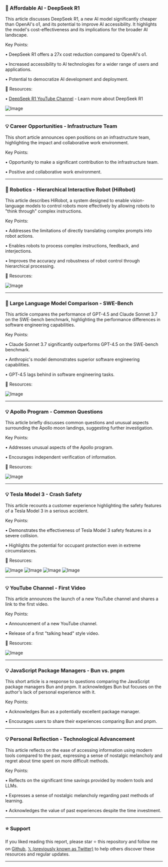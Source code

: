 ### 🤖 Affordable AI - DeepSeek R1

This article discusses DeepSeek R1, a new AI model significantly cheaper than OpenAI's o1, and its potential to improve AI accessibility.  It highlights the model's cost-effectiveness and its implications for the broader AI landscape.

Key Points:

• DeepSeek R1 offers a 27x cost reduction compared to OpenAI's o1.

• Increased accessibility to AI technologies for a wider range of users and applications.

• Potential to democratize AI development and deployment.


🔗 Resources:

• [DeepSeek R1 YouTube Channel](https://youtube.com/@cmd_labs) - Learn more about DeepSeek R1

![Image](https://pbs.twimg.com/ext_tw_video_thumb/1895184464034111488/pu/img/r7TcrcLV4ETmjhl0.jpg)


---

### 💡 Career Opportunities - Infrastructure Team

This short article announces open positions on an infrastructure team, highlighting the impact and collaborative work environment.

Key Points:

• Opportunity to make a significant contribution to the infrastructure team.

• Positive and collaborative work environment.


---

### 🤖 Robotics - Hierarchical Interactive Robot (HiRobot)

This article describes HiRobot, a system designed to enable vision-language models to control robots more effectively by allowing robots to "think through" complex instructions.

Key Points:

• Addresses the limitations of directly translating complex prompts into robot actions.

• Enables robots to process complex instructions, feedback, and interjections.

• Improves the accuracy and robustness of robot control through hierarchical processing.


🔗 Resources:

![Image](https://pbs.twimg.com/ext_tw_video_thumb/1894821336725495811/pu/img/3bOzveDPCXLJdbRt.jpg)


---

### 🤖 Large Language Model Comparison - SWE-Bench

This article compares the performance of GPT-4.5 and Claude Sonnet 3.7 on the SWE-bench benchmark, highlighting the performance differences in software engineering capabilities.

Key Points:

• Claude Sonnet 3.7 significantly outperforms GPT-4.5 on the SWE-bench benchmark.

• Anthropic's model demonstrates superior software engineering capabilities.

• GPT-4.5 lags behind in software engineering tasks.


🔗 Resources:

![Image](https://pbs.twimg.com/media/Gk0K05BWEAAfg70?format=jpg&name=small)


---

### 💡 Apollo Program - Common Questions

This article briefly discusses common questions and unusual aspects surrounding the Apollo moon landings, suggesting further investigation.

Key Points:

•  Addresses unusual aspects of the Apollo program.

•  Encourages independent verification of information.


🔗 Resources:

![Image](https://pbs.twimg.com/amplify_video_thumb/1895145654843850752/img/fJXG2RXSaTtLAV24.jpg)


---

### 💡 Tesla Model 3 - Crash Safety

This article recounts a customer experience highlighting the safety features of a Tesla Model 3 in a serious accident.

Key Points:

• Demonstrates the effectiveness of Tesla Model 3 safety features in a severe collision.

• Highlights the potential for occupant protection even in extreme circumstances.


🔗 Resources:

![Image](https://pbs.twimg.com/media/Gkrer01WYAAS1gI?format=jpg&name=small)
![Image](https://pbs.twimg.com/media/Gkrer00WkAAYCpC?format=jpg&name=360x360)
![Image](https://pbs.twimg.com/media/Gkrer0zXsAAU8j2?format=jpg&name=small)
![Image](https://pbs.twimg.com/media/Gkrer0zWcAAnCKg?format=jpg&name=small)


---

### 💡 YouTube Channel - First Video

This article announces the launch of a new YouTube channel and shares a link to the first video.

Key Points:

• Announcement of a new YouTube channel.

• Release of a first "talking head" style video.


🔗 Resources:

![Image](https://pbs.twimg.com/ext_tw_video_thumb/1895056877819465728/pu/img/IzKTUFv-LaembxUw.jpg)


---

### 💡 JavaScript Package Managers - Bun vs. pnpm

This short article is a response to questions comparing the JavaScript package managers Bun and pnpm.  It acknowledges Bun but focuses on the author's lack of personal experience with it.

Key Points:

• Acknowledges Bun as a potentially excellent package manager.

• Encourages users to share their experiences comparing Bun and pnpm.


---

### 💡 Personal Reflection - Technological Advancement

This article reflects on the ease of accessing information using modern tools compared to the past, expressing a sense of nostalgic melancholy and regret about time spent on more difficult methods.

Key Points:

• Reflects on the significant time savings provided by modern tools and LLMs.

• Expresses a sense of nostalgic melancholy regarding past methods of learning.

• Acknowledges the value of past experiences despite the time investment.


---

### ⭐️ Support

If you liked reading this report, please star ⭐️ this repository and follow me on [Github](https://github.com/Drix10), [𝕏 (previously known as Twitter)](https://x.com/DRIX_10_) to help others discover these resources and regular updates.

---
